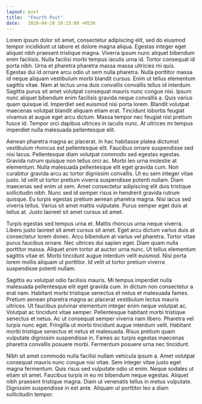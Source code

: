 ```yaml
---
layout: post
title:  "Fourth Post"
date:   2020-04-28 10:15:00 +0530
---
```


Lorem ipsum dolor sit amet, consectetur adipiscing elit, sed do eiusmod tempor incididunt ut labore et dolore magna aliqua. Egestas integer eget aliquet nibh praesent tristique magna. Viverra ipsum nunc aliquet bibendum enim facilisis. Nulla facilisi morbi tempus iaculis urna id. Tortor consequat id porta nibh. Urna et pharetra pharetra massa massa ultricies mi quis. Egestas dui id ornare arcu odio ut sem nulla pharetra. Nulla porttitor massa id neque aliquam vestibulum morbi blandit cursus. Enim ut tellus elementum sagittis vitae. Nam at lectus urna duis convallis convallis tellus id interdum. Sagittis purus sit amet volutpat consequat mauris nunc congue nisi. Ipsum nunc aliquet bibendum enim facilisis gravida neque convallis a. Quis varius quam quisque id. Imperdiet sed euismod nisi porta lorem. Blandit volutpat maecenas volutpat blandit aliquam etiam erat. Tincidunt lobortis feugiat vivamus at augue eget arcu dictum. Massa tempor nec feugiat nisl pretium fusce id. Tempor orci dapibus ultrices in iaculis nunc. At ultrices mi tempus imperdiet nulla malesuada pellentesque elit.

Aenean pharetra magna ac placerat. In hac habitasse platea dictumst vestibulum rhoncus est pellentesque elit. Faucibus ornare suspendisse sed nisi lacus. Pellentesque diam volutpat commodo sed egestas egestas. Gravida rutrum quisque non tellus orci ac. Morbi leo urna molestie at elementum. Nulla malesuada pellentesque elit eget gravida cum. Non curabitur gravida arcu ac tortor dignissim convallis. Ut eu sem integer vitae justo. Id velit ut tortor pretium viverra suspendisse potenti nullam. Diam maecenas sed enim ut sem. Amet consectetur adipiscing elit duis tristique sollicitudin nibh. Nunc sed id semper risus in hendrerit gravida rutrum quisque. Eu turpis egestas pretium aenean pharetra magna. Nisi lacus sed viverra tellus. Varius sit amet mattis vulputate. Purus semper eget duis at tellus at. Justo laoreet sit amet cursus sit amet.

Turpis egestas sed tempus urna et. Mattis rhoncus urna neque viverra. Libero justo laoreet sit amet cursus sit amet. Eget arcu dictum varius duis at consectetur lorem donec. Arcu bibendum at varius vel pharetra. Tortor vitae purus faucibus ornare. Nec ultrices dui sapien eget. Diam quam nulla porttitor massa. Aliquet enim tortor at auctor urna nunc. Ut tellus elementum sagittis vitae et. Morbi tincidunt augue interdum velit euismod. Nisi porta lorem mollis aliquam ut porttitor. Id velit ut tortor pretium viverra suspendisse potenti nullam.

Sagittis eu volutpat odio facilisis mauris. Mi tempus imperdiet nulla malesuada pellentesque elit eget gravida cum. In dictum non consectetur a erat nam. Habitant morbi tristique senectus et netus et malesuada fames. Pretium aenean pharetra magna ac placerat vestibulum lectus mauris ultrices. Ut faucibus pulvinar elementum integer enim neque volutpat ac. Volutpat ac tincidunt vitae semper. Pellentesque habitant morbi tristique senectus et netus. Ac ut consequat semper viverra nam libero. Pharetra vel turpis nunc eget. Fringilla ut morbi tincidunt augue interdum velit. Habitant morbi tristique senectus et netus et malesuada. Risus pretium quam vulputate dignissim suspendisse in. Fames ac turpis egestas maecenas pharetra convallis posuere morbi. Fermentum posuere urna nec tincidunt.

Nibh sit amet commodo nulla facilisi nullam vehicula ipsum a. Amet volutpat consequat mauris nunc congue nisi vitae. Sem integer vitae justo eget magna fermentum. Quis risus sed vulputate odio ut enim. Neque sodales ut etiam sit amet. Faucibus turpis in eu mi bibendum neque egestas. Aliquet nibh praesent tristique magna. Diam ut venenatis tellus in metus vulputate. Dignissim suspendisse in est ante. Aliquam ut porttitor leo a diam sollicitudin tempor.